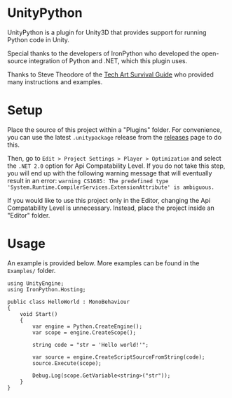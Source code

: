 UnityPython
===========
UnityPython is a plugin for Unity3D that provides support for running Python
code in Unity.

Special thanks to the developers of IronPython who developed the open-source
integration of Python and .NET, which this plugin uses.

Thanks to Steve Theodore of the [Tech Art Survival Guide][] who provided many
instructions and examples.


Setup
=====
Place the source of this project within a "Plugins" folder. For convenience,
you can use the latest `.unitypackage` release from the [releases][] page to
do this.

Then, go to `Edit > Project Settings > Player > Optimization` and select the
`.NET 2.0` option for Api Compatability Level. If you do not take this step,
you will end up with the following warning message that will eventually result
in an error: `warning CS1685: The predefined type
'System.Runtime.CompilerServices.ExtensionAttribute' is ambiguous.`

If you would like to use this project only in the Editor, changing the Api
Compatability Level is unnecessary. Instead, place the project inside an
"Editor" folder.


Usage
=====
An example is provided below. More examples can be found in the
`Examples/` folder.

	using UnityEngine;
	using IronPython.Hosting;

	public class HelloWorld : MonoBehaviour
	{
		void Start()
		{
			var engine = Python.CreateEngine();
			var scope = engine.CreateScope();

			string code = "str = 'Hello world!'";

			var source = engine.CreateScriptSourceFromString(code);
			source.Execute(scope);

			Debug.Log(scope.GetVariable<string>("str"));
		}
	}
	
[Tech Art Survival Guide]: http://techartsurvival.blogspot.com/2013/12/embedding-ironpython-in-unity-tech-art.html
[releases]: https://github.com/exodrifter/unity-python/releases
